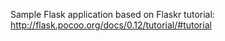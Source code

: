 Sample Flask application based on Flaskr tutorial: http://flask.pocoo.org/docs/0.12/tutorial/#tutorial